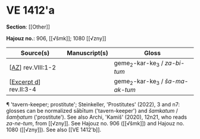 # VE 1412'a

**Section**: [[Other]]

**Hajouz no.**: 906, [[√šmk]]; 1080 [[√zny]]

| Source(s)                | Manuscript(s) | Gloss                                                          |
| ------------------------ | ------------- | -------------------------------------------------------------- |
| [[AZ]] rev.VIII:1-2      |               | geme<sub>2</sub>-kar-ke<sub>3</sub> / *za-bi*<sub></sub>-*tum* |
| [[Excerpt d]] rev.II:3-4 |               | geme<sub>2</sub>-kar-ke<sub>3</sub> / *ša-ma-ak-tum*           |

¶ 'tavern-keeper; prostitute'; Steinkeller, 'Prostitutes' (2022), 3 and n7: glosses can be normalized sābītum ('tavern-keeper') and *šamkatum* / *šamḫatum* ('prostitute'). See also Archi, 'Kamiš' (2020), 12n21, who reads *za-ne-tum*, from [[√zny]]. See Hajouz no. 906 ([[√šmk]]) and Hajouz no. 1080 ([[√zny]]). See also [[VE 1412'b]].

[//begin]: # "Autogenerated link references for markdown compatibility"
[AZ]: AZ "MEE 4, 63 + MEE 4, 64 = TM.75.G.10023 + TM.75.G.11301"
[Excerpt d]: <Excerpt d> "MEE 4 76 =  TM.75.G.1445"
[//end]: # "Autogenerated link references"